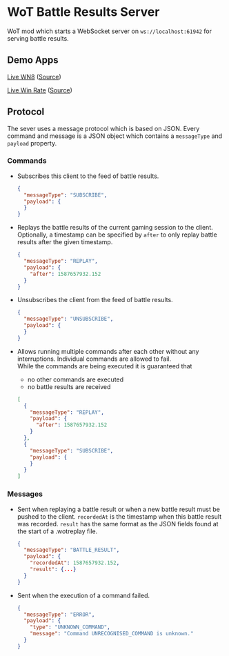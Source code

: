 # WoT Battle Results Server
WoT mod which starts a WebSocket server on `ws://localhost:61942` for serving battle results.

## Demo Apps
[Live WN8](https://lgfrbcsgo.github.io/wot-live-wn8/) ([Source](https://github.com/lgfrbcsgo/wot-live-wn8))

[Live Win Rate](https://lgfrbcsgo.github.io/wot-live-win-rate/) ([Source](https://github.com/lgfrbcsgo/wot-live-win-rate))

## Protocol
The sever uses a message protocol which is based on JSON. 
Every command and message is a JSON object which contains a `messageType` and `payload` property.

### Commands
-   Subscribes this client to the feed of battle results.
    ```json
    {
      "messageType": "SUBSCRIBE",
      "payload": {
      }
    }
    ```


-   Replays the battle results of the current gaming session to the client.
    Optionally, a timestamp can be specified by `after` to only replay battle results after the given timestamp. 
    ```json
    {
      "messageType": "REPLAY",
      "payload": {
        "after": 1587657932.152
      }
    }
    ```

-   Unsubscribes the client from the feed of battle results.
    ```json
    {
      "messageType": "UNSUBSCRIBE",
      "payload": {
      }
    }
    ```
    
-   Allows running multiple commands after each other without any interruptions.
    Individual commands are allowed to fail.  
    While the commands are being executed it is guaranteed that
    - no other commands are executed
    - no battle results are received
    ```json
    [
      {
        "messageType": "REPLAY",
        "payload": {
          "after": 1587657932.152
        }
      },
      {
        "messageType": "SUBSCRIBE",
        "payload": {
        }
      }
    ]
    ```
    

### Messages
-   Sent when replaying a battle result or when a new battle result must be pushed to the client.
    `recordedAt` is the timestamp when this battle result was recorded.
    `result` has the same format as the JSON fields found at the start of a .wotreplay file.
    ```json
    {
      "messageType": "BATTLE_RESULT",
      "payload": {
        "recordedAt": 1587657932.152,
        "result": {...}
      }
    }
    ```
    
-   Sent when the execution of a command failed.
    ```json
    {
      "messageType": "ERROR",
      "payload": {
        "type": "UNKNOWN_COMMAND",
        "message": "Command UNRECOGNISED_COMMAND is unknown."
      }
    }
    ```
 